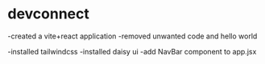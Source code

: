 # devconnect

-created a vite+react application
-removed unwanted code and hello world

-installed tailwindcss
-installed daisy ui
-add NavBar component to app.jsx